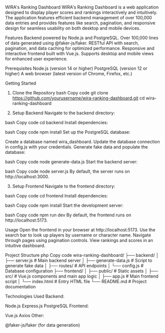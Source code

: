 WIRA's Ranking Dashboard
WIRA's Ranking Dashboard is a web application designed to display player scores and rankings interactively and intuitively. The application features efficient backend management of over 100,000 data entries and provides features like search, pagination, and responsive design for seamless usability on both desktop and mobile devices.

Features
Backend powered by Node.js and PostgreSQL.
Over 100,000 lines of data generated using @faker-js/faker.
RESTful API with search, pagination, and data caching for optimized performance.
Responsive and interactive frontend built with Vue.js.
Supports desktop and mobile views for enhanced user experience.

Prerequisites
Node.js (version 14 or higher)
PostgreSQL (version 12 or higher)
A web browser (latest version of Chrome, Firefox, etc.)

Getting Started
1. Clone the Repository
bash
Copy code
git clone https://github.com/yourusername/wira-ranking-dashboard.git
cd wira-ranking-dashboard

3. Setup Backend
Navigate to the backend directory:

bash
Copy code
cd backend
Install dependencies:

bash
Copy code
npm install
Set up the PostgreSQL database:

Create a database named wira_dashboard.
Update the database connection in config.js with your credentials.
Generate fake data and populate the database:

bash
Copy code
node generate-data.js
Start the backend server:

bash
Copy code
node server.js
By default, the server runs on http://localhost:3000.

3. Setup Frontend
Navigate to the frontend directory:

bash
Copy code
cd frontend
Install dependencies:

bash
Copy code
npm install
Start the development server:

bash
Copy code
npm run dev
By default, the frontend runs on http://localhost:5173.

Usage
Open the frontend in your browser at http://localhost:5173.
Use the search bar to look up players by username or character name.
Navigate through pages using pagination controls.
View rankings and scores in an intuitive dashboard.

Project Structure
php
Copy code
wira-ranking-dashboard/
├── backend/
│   ├── server.js         # Main backend server
│   ├── generate-data.js  # Script to generate fake data
│   ├── routes/           # API endpoints
│   └── config.js         # Database configuration
├── frontend/
│   ├── public/           # Static assets
│   ├── src/              # Vue.js components and main app logic
│   ├── app.js            # Main frontend script
│   └── index.html        # Entry HTML file
└── README.md             # Project documentation

Technologies Used
Backend:

Node.js
Express.js
PostgreSQL
Frontend:

Vue.js
Axios
Other:

@faker-js/faker (for data generation)
